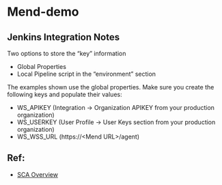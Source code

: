 # Mend-demo

## Jenkins Integration Notes

Two options to store the “key” information
- Global Properties
- Local Pipeline script in the “environment” section

The examples shown use the global properties. Make sure you create the following keys and populate their values:

* WS_APIKEY (Integration -> Organization APIKEY from your production organization)
* WS_USERKEY (User Profile -> User Keys section from your production organization)
* WS_WSS_URL (https://\<Mend URL>/agent)

## Ref:
- [SCA Overview](https://docs.mend.io/bundle/sca_user_guide/page/sca_overview.html)